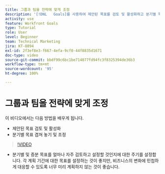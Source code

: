 ```yaml
---
title: 그룹과 팀을 전략에 맞게 조정
description: '[!DNL   Goals]를 사용하여 제안된 목표를 검토 및 활성화하고 분기별 목표를 겹쳐 놓아 조정하는 방법을 알아봅니다.'
activity: use
feature: Workfront Goals
type: Tutorial
role: User
level: Beginner
team: Technical Marketing
jira: KT-8894
exl-id: 2f3ef8e3-f667-4efa-9cf0-44f8835d1671
doc-type: video
source-git-commit: bbdf99c6bc1be714077fd94fc3f8325394de36b3
workflow-type: tm+mt
source-wordcount: '95'
ht-degree: 100%

---
```


# 그룹과 팀을 전략에 맞게 조정

이 비디오에서는 다음 방법을 배우게 됩니다.

* 제안된 목표 검토 및 활성화
* 분기별 목표 겹쳐 놓기 및 조정

>[!VIDEO](https://video.tv.adobe.com/v/335188/?quality=12&learn=on&enablevpops=1)

<!--
Pro-tips graphic
-->

* 분기별 및 증분 목표를 얼마나 자주 검토하고 설정할 것인지에 대한 주기를 설정합니다. 각 계획 기간에 대한 목표를 설정하는 것이 좋지만, 비즈니스의 변화에 민첩하게 대응할 수 있도록 너무 미리 계획하지 않는 것이 좋습니다.
